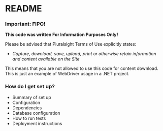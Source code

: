 # README #

### Important: FIPO! ###

**This code was written For Information Purposes Only!**

Please be advised that Pluralsight Terms of Use explicitly states:

* *Capture, download, save, upload, print or otherwise retain information and content available on the Site*

This means that you are not allowed to use this code for content download. This is just an example of WebDriver usage in a .NET project.

### How do I get set up? ###

* Summary of set up
* Configuration
* Dependencies
* Database configuration
* How to run tests
* Deployment instructions

